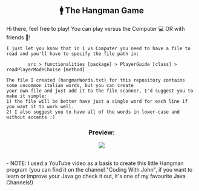 <h2 align="center">
🚹 The Hangman Game
</h2> 

Hi there, feel free to play!
You can play versus the Computer 💻 OR with friends 👯!

	I just let you know that in 1 vs Computer you need to have a file to read and you'll have to specify the file path in:
	
      		src > functionalities [package] > PlayerGuide [class] > readPlayerModeChoise [method]
		
  	The file I created (hangmanWords.txt) for this repository contains some uncommon italian words, but you can create
  	your own file and just add it to the file scanner, I'd suggest you to make it simple:
	1) the file will be better have just a single word for each line if you want it to work well. 
  	2) I also suggest you to have all of the words in lower-case and without accents :)
	
<h3 align="center">
Preview:
</h3>
<p align="center">
  <img src="https://user-images.githubusercontent.com/116837478/232334574-642ad75a-294c-4e89-844d-8b4f98564869.gif"/>
</p>
</br>
- NOTE:
	I used a YouTube video as a basis to create this little Hangman program (you can find it on the channel "Coding With John", if you want to learn or improve your Java go check it out, it's one of my favourite Java Channels!)
